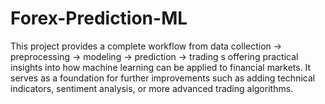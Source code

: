 # Forex-Prediction-ML
This project provides a complete workflow from data collection → preprocessing → modeling → prediction → trading s offering practical insights into how machine learning can be applied to financial markets. It serves as a foundation for further improvements such as adding technical indicators, sentiment analysis, or more advanced trading algorithms.
